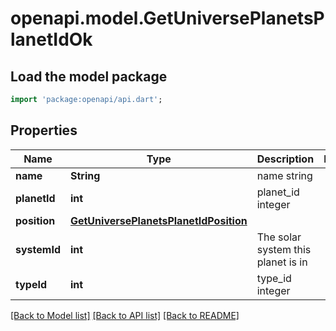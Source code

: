 # openapi.model.GetUniversePlanetsPlanetIdOk

## Load the model package
```dart
import 'package:openapi/api.dart';
```

## Properties
Name | Type | Description | Notes
------------ | ------------- | ------------- | -------------
**name** | **String** | name string | 
**planetId** | **int** | planet_id integer | 
**position** | [**GetUniversePlanetsPlanetIdPosition**](GetUniversePlanetsPlanetIdPosition.md) |  | 
**systemId** | **int** | The solar system this planet is in | 
**typeId** | **int** | type_id integer | 

[[Back to Model list]](../README.md#documentation-for-models) [[Back to API list]](../README.md#documentation-for-api-endpoints) [[Back to README]](../README.md)



